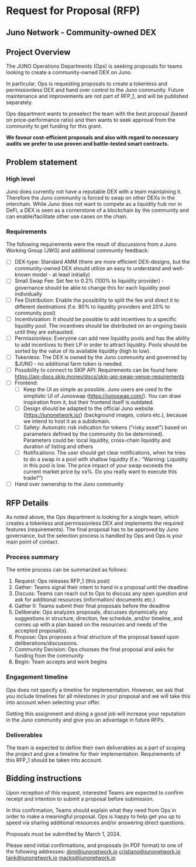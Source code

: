 # Request for Proposal (RFP)

## Juno Network - Community-owned DEX

## Project Overview

The JUNO Operations Departments (Ops) is seeking proposals for teams looking to create a community-owned DEX on Juno.

In particular, Ops is requesting proposals to create a tokenless and permissionless DEX and hand over control to the Juno community. Future maintenance and improvements are not part of RFP_1, and will be published separately.

Ops department wants to preselect the team with the best proposal (based on price-performance ratio) and then wants to seek approval from the community to get funding for this grant.

**We favour cost-efficient proposals and also with regard to necessary audits we prefer to use proven and battle-tested smart contracts.**

## Problem statement

### High level

Juno does currently not have a reputable DEX with a team maintaining it. Therefore the Juno community is forced to swap on other DEXs in the interchain. While Juno does not want to compete as a liquidity hub nor in DeFi, a DEX is seen as a cornerstone of a blockchain by the community and can enable/facilitate other use cases on the chain.

### Requirements

The following requirements were the result of discussions from a Juno Working Group (JWG) and additional community feedback:

- [ ] DEX-type: Standard AMM (there are more efficient DEX-designs, but the community-owned DEX should utilize an easy to understand and well-known model - at least initially)
- [ ] Small Swap Fee: Set fee to 0.2% (100% to liquidity provider) - governance should be able to change this for each liquidity pool individually
- [ ] Fee Distribution: Enable the possibility to split the fee and direct it to different destinations (f.e. 80% to liquidity providers and 20% to community pool)
- [ ] Incentivization: It should be possible to add incentives to a specific liquidity pool. The incentives should be distributed on an ongoing basis until they are exhausted.
- [ ] Permissionless: Everyone can add new liquidity pools and has the ability to add incentives to their LP in order to attract liquidity. Pools should be sorted by the value of its available liquidity (high to low).
- [ ] Tokenless: The DEX is owned by the Juno community and governed by $JUNO - no additional farm token is needed.
- [ ] Possibility to connect to SKIP API: Requirements can be found here: <https://api-docs.skip.money/docs/skip-api-swap-venue-requirements>
- [ ] Frontend:
  - [ ] Keep the UI as simple as possible. Juno users are used to the simplistic UI of Junoswap (<https://junoswap.com/>). You can draw inspiration from it, but their frontend itself is outdated.
  - [ ] Design should be adapted to the official Juno website (<https://junonetwork.io/>) (background images, colors etc.), because we intend to host it as a subdomain.
  - [ ] Safety: Automatic risk indication for tokens ("risky asset") based on parameters defined by the community (to be determined). Parameters could be: local liquidity, cross-chain liquidity and duration of listing and others
  - [ ] Notifications: The user should get clear notifications, when he tries to do a swap in a pool with shallow liquidity (f.e.: “Warning: Liquidity in this pool is low. The price impact of your swap exceeds the current market price by  xx%. Do you really want to execute this trade?”)
- [ ] Hand over ownership to the Juno community

## RFP Details

As noted above, the Ops department is looking for a single team, which creates a tokenless and permissionless DEX and implements the required features (requirements). The final proposal has to be approved by Juno governance, but the selection process is handled by Ops and Ops is your main point of contact.

### Process summary

The entire process can be summarized as follows:

1. Request: Ops releases RFP_1 (this post)
2. Gather: Teams signal their intent to hand in a proposal until the deadline
3. Discuss: Teams can reach out to Ops to discuss any open question and ask for additional resources (information/ documents etc.)
4. Gather II: Teams submit their final proposals before the deadline
5. Deliberate: Ops analyzes proposals, discusses dynamically any suggestions in structure, direction, fee schedule, and/or timeline, and comes up with a plan based on the resources and needs of the accepted proposal(s).
6. Propose: Ops proposes a final structure of the proposal based upon deliberations/discussions.
7. Community Decision: Ops chooses the final proposal and asks for funding from the community
8. Begin: Team accepts and work begins

### Engagement timeline

Ops does not specify a timeline for implementation. However, we ask that you include timelines for all milestones in your proposal and we will take this into account when selecting your offer.

Getting this assignment and doing a good job will increase your reputation in the Juno community and give you an advantage in future RFPs.

### Deliverables

The team is expected to define their own deliverables as a part of scoping the project and give a timeline for their implementation. Requirements of this RFP_1 should be taken into account.

## Bidding instructions

Upon reception of this request, interested Teams are expected to confirm receipt and intention to submit a proposal before submission.

In this confirmation, Teams should explain what they need from Ops in order to make a meaningful proposal. Ops is happy to help get you up to speed via sharing additional resources and/or answering direct questions.

Proposals must be submitted by March 1, 2024.

Please send initial confirmations, and proposals (in PDF format) to one of the following  addresses:
<dimi@junonetwork.io> <cristiano@junonetwork.io> <tank@junonetwork.io> <macks@junonetwork.io>
